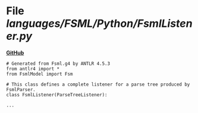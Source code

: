 # File _languages/FSML/Python/FsmlListener.py_
**[GitHub](https://github.com/softlang/yas/blob/master/languages/FSML/Python/FsmlListener.py)**
```
# Generated from Fsml.g4 by ANTLR 4.5.3
from antlr4 import *
from FsmlModel import Fsm

# This class defines a complete listener for a parse tree produced by FsmlParser.
class FsmlListener(ParseTreeListener):

...
```
